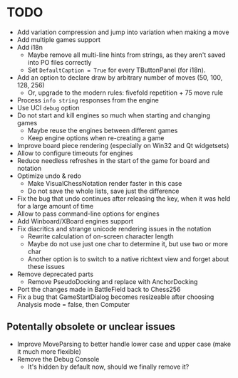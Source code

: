 # TODO

- Add variation compression and jump into variation when making a move
- Add multiple games support
- Add i18n
  - Maybe remove all multi-line hints from strings, as they aren't saved into PO files correctly
  - Set `DefaultCaption = True` for every TButtonPanel (for i18n).
- Add an option to declare draw by arbitrary number of moves (50, 100, 128, 256)
  - Or, upgrade to the modern rules: fivefold repetition + 75 move rule
- Process `info string` responses from the engine
- Use UCI `debug` option
- Do not start and kill engines so much when starting and changing games
  - Maybe reuse the engines between different games
  - Keep engine options when re-creating a game
- Improve board piece rendering (especially on Win32 and Qt widgetsets)
- Allow to configure timeouts for engines
- Reduce needless refreshes in the start of the game for board and notation
- Optimize undo & redo
  - Make VisualChessNotation render faster in this case
  - Do not save the whole lists, save just the difference
- Fix the bug that undo continues after releasing the key, when it was held for a large amount of time
- Allow to pass command-line options for engines
- Add Winboard/XBoard engines support
- Fix diacritics and strange unicode rendering issues in the notation
  - Rewrite calculation of on-screen character length
  - Maybe do not use just one char to determine it, but use two or more char
  - Another option is to switch to a native richtext view and forget about these issues
- Remove deprecated parts
  - Remove PseudoDocking and replace with AnchorDocking
- Port the changes made in BattleField back to Chess256
- Fix a bug that GameStartDialog becomes resizeable after choosing Analysis mode = false, then Computer

## Potentally obsolete or unclear issues

- Improve MoveParsing to better handle lower case and upper case (make it much more flexible)
- Remove the Debug Console
  - It's hidden by default now, should we finally remove it?
